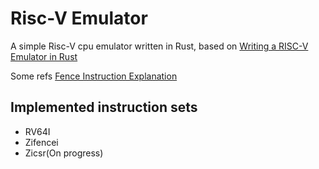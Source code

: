 # Risc-V Emulator

A simple Risc-V cpu emulator written in Rust, based on [Writing a RISC-V Emulator in Rust](https://book.rvemu.app/index.html)

Some refs
[Fence Instruction Explanation](https://stackoverflow.com/questions/26374435/what-is-meant-by-the-fence-instruction-in-the-risc-v-instruction-set)

## Implemented instruction sets
* RV64I
* Zifencei
* Zicsr(On progress)